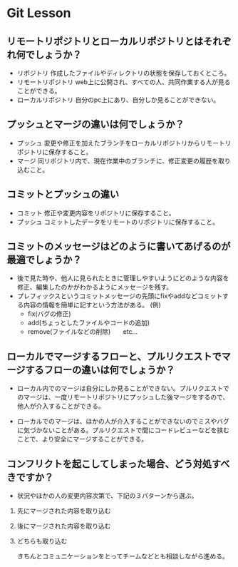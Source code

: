# Git Lesson

## リモートリポジトリとローカルリポジトリとはそれぞれ何でしょうか？

* リポジトリ
作成したファイルやディレクトリの状態を保存しておくところ。
* リモートリポジトリ
web上に公開され、すべての人、共同作業する人が見ることができる。
* ローカルリポジトリ
自分のpc上にあり、自分しか見ることができない。

## プッシュとマージの違いは何でしょうか？

* プッシュ
変更や修正を加えたブランチをローカルリポジトリからリモートリポジトリに保存すること。
* マージ
 同リポジトリ内で、現在作業中のブランチに、修正変更の履歴を取り込むこと。

## コミットとプッシュの違い

* コミット
修正や変更内容をリポジトリに保存すること。
* プッシュ
コミットしたデータをリモートのリポジトリに保存すること。

## コミットのメッセージはどのように書いてあげるのが最適でしょうか？

* 後で見た時や、他人に見られたときに管理しやすいようにどのような内容を修正、編集したのかがわかるようにメッセージを残す。
* プレフィックスというコミットメッセージの先頭にfixやaddなどコミットする内容の情報を簡単に記すという方法がある。
(例)
  * fix(バグの修正)
  * add(ちょっとしたファイルやコードの追加)
  * remove(ファイルなどの削除)　　etc...


## ローカルでマージするフローと、プルリクエストでマージするフローの違いは何でしょうか？

* ローカル内でのマージは自分にしか見ることができない。プルリクエストでのマージは、一度リモートリポジトリにプッシュした後マージをするので、他人が介入することができる。

* ローカルでのマージは、ほかの人が介入することができないのでミスやバグに気づかないことがある。プルリクエストで間にコードレビューなどを挟むことで、より安全にマージすることができる。


## コンフリクトを起こしてしまった場合、どう対処すべきですか？

* 状況やほかの人の変更内容次第で、下記の３パターンから選ぶ。
1. 先にマージされた内容を取り込む
2. 後にマージされた内容を取り込む
3. どちらも取り込む

    きちんとコミュニケーションをとってチームなどとも相談しながら進める。